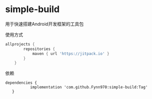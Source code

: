# simple-build
用于快速搭建Android开发框架的工具包

使用方式
```gradle
allprojects {
		repositories {
			maven { url 'https://jitpack.io' }
		}
	}
```
 依赖
 ```android
 dependencies {
	        implementation 'com.github.Fynn970:simple-build:Tag'
	}
```
